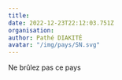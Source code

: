 ```yaml
---
title: 
date: 2022-12-23T22:12:03.751Z
organisation: 
author: Pathé DIAKITÉ 
avatar: "/img/pays/SN.svg"
---
```


Ne brûlez pas ce pays 